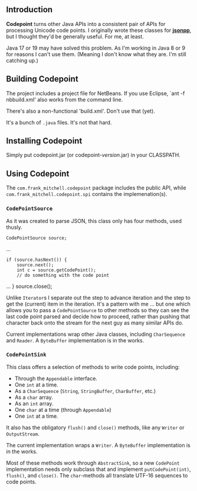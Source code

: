 ## Introduction

**Codepoint** turns other Java APIs into a consistent pair of APIs for
processing Unicode code points.  I originally wrote these classes for
[**jsonpp**](https://github.com/frank-mitchell-com/jsonpp), but
I thought they'd be generally useful.  For me, at least.

Java 17 or 19 may have solved this problem. As I'm working in Java 8 or 9
for reasons I can't use them. (Meaning I don't know what they are. I'm still
catching up.)


## Building Codepoint

The project includes a project file for NetBeans. If you use Eclipse,
`ant -f nbbuild.xml' also works from the command line.

There's also a non-functional 'build.xml'. Don't use that (yet).

It's a bunch of `.java` files. It's not that hard.


## Installing Codepoint

Simply put codepoint.jar (or codepoint-*version*.jar) in your CLASSPATH.


## Using Codepoint

The `com.frank_mitchell.codepoint` package includes the public API,
while `com.frank_mitchell.codepoint.spi` contains the implemenation(s).

### `CodePointSource`

As it was created to parse JSON, this class only has four methods,
used thusly.

    CodePointSource source;

...

    if (source.hasNext()) {
        source.next();
        int c = source.getCodePoint();
        // do something with the code point
...
    }
    source.close();

Unlike `Iterator`s I separate out the step to advance iteration and
the step to get the (current) item in the iteration.  It's a pattern with me
... but one which allows you to pass a `CodePointSource` to other methods
so they can see the last code point parsed and decide how to proceed,
rather than pushing that character back onto the stream for the next guy
as many similar APIs do.

Current implementations wrap other Java classes, including
`CharSequence` and `Reader`.
A `ByteBuffer` implementation is in the works.


### `CodePointSink`

This class offers a selection of methods to write code points, including:

- Through the `Appendable` interface.
- One `int` at a time.
- As a `CharSequence` (`String`, `StringBuffer`, `CharBuffer`, etc.)
- As a `char` array.
- As an `int` array.
- One `char` at a time (through `Appendable`)
- One `int` at a time.

It also has the obligatory `flush()` and `close()` methods, like any
`Writer` or `OutputStream`.

The current implementation wraps a `Writer`.
A `ByteBuffer` implementation is in the works.

Most of these methods work through `AbstractSink`, so a new `CodePoint`
implementation needs only subclass that and implement 
`putCodePoint(int)`, `flush()`, and `close()`.
The `char`-methods all translate UTF-16 sequences to code points.

